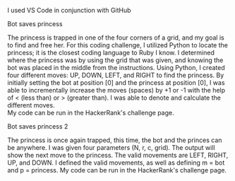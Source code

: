 I used VS Code in conjunction with GitHub

Bot saves princess

The princess is trapped in one of the four corners of a grid, and my goal is to find and free her. 
For this coding challenge, I utilized Python to locate the princess; it is the closest coding language to Ruby I know. I determined where the princess was by using the grid that was given, and knowing the bot was placed in the middle from the instructions.
Using Python, I created four different moves: UP, DOWN, LEFT, and RIGHT to find the princess. 
By initially setting the bot at position [0] and the princess at position [0], I was able to incrementally increase the moves (spaces) by +1 or -1 with the help of < (less than) or > (greater than). I was able to denote and calculate the different moves.  
My code can be run in the HackerRank's challenge page. 

Bot saves princess 2

The princess is once again trapped, this time, the bot and the princes can be anywhere. I was given four parameters (N, r, c, grid). The output will show the next move to the princess. The valid movements are LEFT, RIGHT, UP, and DOWN. I defined the valid movements, as well as defining m = bot and p = princess. 
My code can be run in the HackerRank's challenge page. 
